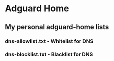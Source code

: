 # Adguard Home
## My personal adguard-home lists
### dns-allowlist.txt - Whitelist for DNS
### dns-blocklist.txt - Blacklist for DNS
